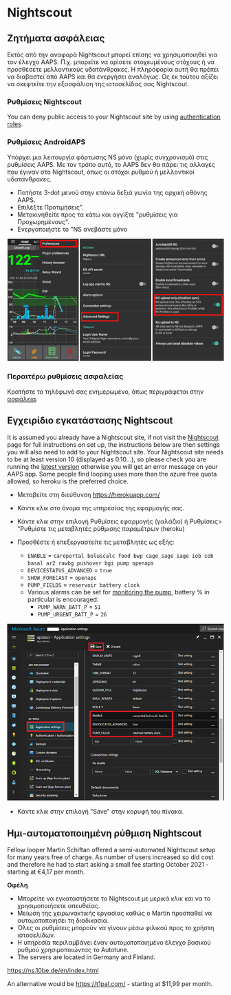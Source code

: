 # Nightscout

## Ζητήματα ασφάλειας

Εκτός από την αναφορά Nightscout μπορεί επίσης να χρησιμοποιηθεί για τον έλεγχο AAPS. Π.χ. μπορείτε να ορίσετε στοχευμένους στόχους ή να προσθέσετε μελλοντικούς υδατάνθρακες. Η πληροφορία αυτή θα πρέπει να διαβαστεί από AAPS και θα ενεργήσει αναλόγως. Ως εκ τούτου αξίζει να σκεφτείτε την εξασφάλιση της ιστοσελίδας σας Nightscout.

### Ρυθμίσεις Nightscout

You can deny public access to your Nightscout site by using [authentication roles](https://nightscout.github.io/nightscout/security).

### Ρυθμίσεις AndroidAPS

Υπάρχει μια λειτουργία φόρτωσης NS μόνο (χωρίς συγχρονισμό) στις ρυθμίσεις AAPS. Με τον τρόπο αυτό, το AAPS δεν θα πάρει τις αλλαγές που έγιναν στο Nightscout, όπως οι στόχοι ρυθμού ή μελλοντικοί υδατάνθρακες.

* Πατήστε 3-dot μενού στην επάνω δεξιά γωνία της αρχική οθόνης AAPS.
* Επιλέξτε Προτιμήσεις".
* Μετακινηθείτε προς τα κάτω και αγγίξτε "ρυθμίσεις για Προχωρημένους".
* Ενεργοποιήστε το "NS ανεβάστε μόνο

![Nightscout ανεβάστε μόνο](../images/NSsafety.png)

### Περαιτέρω ρυθμίσεις ασφαλείας

Κρατήστε το τηλέφωνό σας ενημερωμένο, όπως περιγράφεται στην [ασφάλεια](../Getting-Started/Safety-first.md).

## Εγχειρίδιο εγκατάστασης Nightscout

It is assumed you already have a Nightscout site, if not visit the [Nightscout](http://nightscout.github.io/nightscout/new_user/) page for full instructions on set up, the instructions below are then settings you will also need to add to your Nightscout site. Your Nightscout site needs to be at least version 10 (displayed as 0.10...), so please check you are running the [latest version](https://nightscout.github.io/update/update/#updating-your-site-to-the-latest-version) otherwise you will get an error message on your AAPS app. Some people find looping uses more than the azure free quota allowed, so heroku is the preferred choice.

* Μεταβείτε στη διεύθυνση https://herokuapp.com/

* Κάντε κλικ στο όνομα της υπηρεσίας της εφαρμογής σας.

* Κάντε κλικ στην επιλογή Ρυθμίσεις εφαρμογής (γαλάζιο) ή Ρυθμίσεις> "Ρυθμίστε τις μεταβλητές ρύθμισης παραμέτρων (heroku)

* Προσθέστε ή επεξεργαστείτε τις μεταβλητές ως εξής:
  
  * `ENABLE` = `careportal boluscalc food bwp cage sage iage iob cob basal ar2 rawbg pushover bgi pump openaps`
  * `DEVICESTATUS_ADVANCED` = `true`
  * `SHOW_FORECAST` = `openaps`
  * `PUMP_FIELDS` = `reservoir battery clock`
  * Various alarms can be set for [monitoring the pump](https://github.com/nightscout/cgm-remote-monitor#pump-pump-monitoring), battery % in particular is encouraged: 
    * `PUMP_WARN_BATT_P` = `51`
    * `PUMP_URGENT_BATT_P` = `26` 

![Azure](../images/nightscout1.png)

* Κάντε κλικ στην επιλογή "Save" στην κορυφή του πίνακα.

## Ημι-αυτοματοποιημένη ρύθμιση Nightscout

Fellow looper Martin Schiftan offered a semi-automated Nightscout setup for many years free of charge. As number of users increased so did cost and therefore he had to start asking a small fee starting October 2021 - starting at €4,17 per month.

**Οφέλη**

* Μπορείτε να εγκαταστήσετε το Nightscout με μερικά κλικ και να το χρησιμοποιήσετε απευθείας. 
* Μείωση της χειρωνακτικής εργασίας καθώς ο Martin προσπαθεί να αυτοματοποιήσει τη διαδικασία.
* Όλες οι ρυθμίσεις μπορούν να γίνουν μέσω φιλικού προς το χρήστη ιστοσελίδων. 
* Η υπηρεσία περιλαμβάνει έναν αυτοματοποιημένο έλεγχο βασικού ρυθμού χρησιμοποιώντας το Autotune. 
* The servers are located in Germany and Finland.

<https://ns.10be.de/en/index.html>

An alternative would be <https://t1pal.com/> - starting at $11,99 per month.